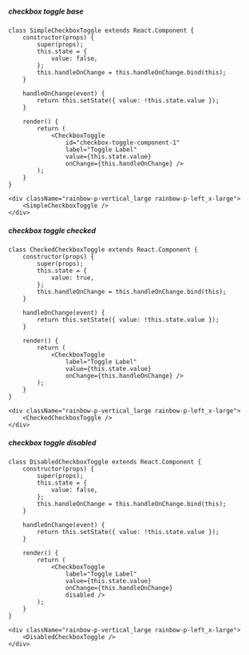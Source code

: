 ##### checkbox toggle base

    class SimpleCheckboxToggle extends React.Component {
        constructor(props) {
            super(props);
            this.state = {
                value: false,
            };
            this.handleOnChange = this.handleOnChange.bind(this);
        }

        handleOnChange(event) {
            return this.setState({ value: !this.state.value });
        }

        render() {
            return (
                <CheckboxToggle
                    id="checkbox-toggle-component-1"
                    label="Toggle Label"
                    value={this.state.value}
                    onChange={this.handleOnChange} />
            );
        }
    }

    <div className="rainbow-p-vertical_large rainbow-p-left_x-large">
        <SimpleCheckboxToggle />
    </div>

##### checkbox toggle checked

    class CheckedCheckboxToggle extends React.Component {
        constructor(props) {
            super(props);
            this.state = {
                value: true,
            };
            this.handleOnChange = this.handleOnChange.bind(this);
        }

        handleOnChange(event) {
            return this.setState({ value: !this.state.value });
        }

        render() {
            return (
                <CheckboxToggle
                    label="Toggle Label"
                    value={this.state.value}
                    onChange={this.handleOnChange} />
            );
        }
    }

    <div className="rainbow-p-vertical_large rainbow-p-left_x-large">
        <CheckedCheckboxToggle />
    </div>

##### checkbox toggle disabled

    class DisabledCheckboxToggle extends React.Component {
        constructor(props) {
            super(props);
            this.state = {
                value: false,
            };
            this.handleOnChange = this.handleOnChange.bind(this);
        }

        handleOnChange(event) {
            return this.setState({ value: !this.state.value });
        }

        render() {
            return (
                <CheckboxToggle
                    label="Toggle Label"
                    value={this.state.value}
                    onChange={this.handleOnChange}
                    disabled />
            );
        }
    }

    <div className="rainbow-p-vertical_large rainbow-p-left_x-large">
        <DisabledCheckboxToggle />
    </div>